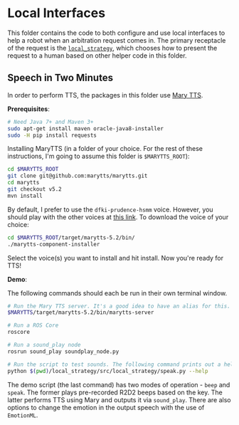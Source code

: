 # Local Interfaces

This folder contains the code to both configure and use local interfaces to help a robot when an arbitration request comes in. The primary receptacle of the request is the [`local_strategy`](local_strategy/), which chooses how to present the request to a human based on other helper code in this folder.


## Speech in Two Minutes

In order to perform TTS, the packages in this folder use [Mary TTS](http://mary.dfki.de/).

**Prerequisites**:

```bash
# Need Java 7+ and Maven 3+
sudo apt-get install maven oracle-java8-installer
sudo -H pip install requests
```

Installing MaryTTS (in a folder of your choice. For the rest of these instructions, I'm going to assume this folder is `$MARYTTS_ROOT`):

```bash
cd $MARYTTS_ROOT
git clone git@github.com:marytts/marytts.git
cd marytts
git checkout v5.2
mvn install
```

By default, I prefer to use the `dfki-prudence-hsmm` voice. However, you should play with the other voices at [this link](http://mary.dfki.de:59125/). To download the voice of your choice:

```bash
cd $MARYTTS_ROOT/target/marytts-5.2/bin/
./marytts-component-installer
```

Select the voice(s) you want to install and hit install. Now you're ready for TTS!

**Demo**:

The following commands should each be run in their own terminal window.

```bash
# Run the Mary TTS server. It's a good idea to have an alias for this.
$MARYTTS/target/marytts-5.2/bin/marytts-server

# Run a ROS Core
roscore

# Run a sound_play node
rosrun sound_play soundplay_node.py

# Run the script to test sounds. The following command prints out a help
python $(pwd)/local_strategy/src/local_strategy/speak.py --help
```

The demo script (the last command) has two modes of operation - `beep` and `speak`. The former plays pre-recorded R2D2 beeps based on the key. The latter performs TTS using Mary and outputs it via `sound_play`. There are also options to change the emotion in the output speech with the use of `EmotionML`.
